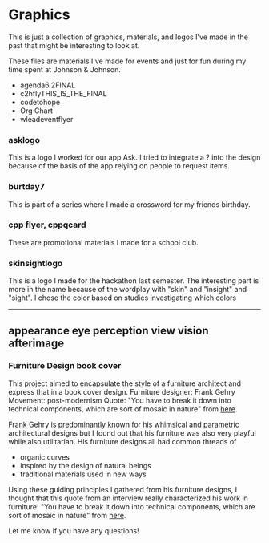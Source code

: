 # Graphics

This is just a collection of graphics, materials, and logos I've made in the past that might be interesting to look at.

These files are materials I've made for events and just for fun during my time spent at Johnson & Johnson.
- agenda6.2FINAL
- c2hflyTHIS_IS_THE_FINAL
- codetohope
- Org Chart
- wleadeventflyer

### asklogo

This is a logo I worked for our app Ask. I tried to integrate a ? into the design because of the basis of the app relying on people to request items.

### burtday7
This is part of a series where I made a crossword for my friends birthday.

### cpp flyer, cppqcard
These are promotional materials I made for a school club.

### skinsightlogo
This is a logo I made for the hackathon last semester. The interesting part is more in the name because of the wordplay with "skin" and "insight" and "sight". I chose the color based on studies investigating which colors

---
appearance
eye
perception
view
vision
afterimage
---

### Furniture Design book cover
This project aimed to encapsulate the style of a furniture architect and express that in a book cover design.
Furniture designer: Frank Gehry
Movement: post-modernism
Quote: "You have to break it down into technical components, which are sort of mosaic in nature" from [here](http://www.pbs.org/wnet/americanmasters/frank-gehry-filmmaker-interview/612/).

Frank Gehry is predominantly known for his whimsical and parametric architectural designs but I found out that his furniture was also very playful while also utilitarian.
His furniture designs all had common threads of
- organic curves
- inspired by the design of natural beings
- traditional materials used in new ways

Using these guiding principles I gathered from his furniture designs, I thought that this quote from an interview really characterized his work in furniture: "You have to break it down into technical components, which are sort of mosaic in nature" from [here](http://www.pbs.org/wnet/americanmasters/frank-gehry-filmmaker-interview/612/).






Let me know if you have any questions!
